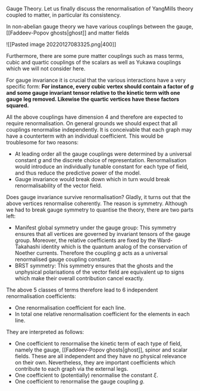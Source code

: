 Gauge Theory. Let us finally discuss the renormalisation of YangMills theory coupled to matter, in particular its consistency.

In non-abelian gauge theory we have various couplings between the gauge, [[Faddeev-Popov ghosts|ghost]] and matter fields

![[Pasted image 20220127083325.png|400]]

Furthermore, there are some pure matter couplings such as mass terms, cubic and quartic couplings of the scalars as well as Yukawa couplings which we will not consider here.

For gauge invariance it is crucial that the various interactions have a very specific form: **For instance, every cubic vertex should contain a factor of $g$ and some gauge invariant tensor relative to the kinetic term with one gauge leg removed. Likewise the quartic vertices have these factors squared.**

All the above couplings have dimension 4 and therefore are expected to require renormalisation. On general grounds we should expect that all couplings renormalise independently. It is conceivable that each graph may have a counterterm with an individual coefficient. This would be troublesome for two reasons:
- At leading order all the gauge couplings were determined by a universal constant $g$ and the discrete choice of representation. Renormalisation would introduce an individually tunable constant for each type of field, and thus reduce the predictive power of the model.
- Gauge invariance would break down which in turn would break renormalisability of the vector field.

Does gauge invariance survive renormalisation?
Gladly, it turns out that the above vertices renormalise coherently. The reason is symmetry. Although we had to break gauge symmetry to quantise the theory, there are two parts left:

- Manifest global symmetry under the gauge group: This symmetry ensures that all vertices are governed by invariant tensors of the gauge group. Moreover, the relative coefficients are fixed by the Ward-Takahashi identity which is the quantum analog of the conservation of Noether currents. Therefore the coupling $g$ acts as a universal renormalised gauge coupling constant.
- BRST symmetry: This symmetry ensures that the ghosts and the unphysical polarisations of the vector field are equivalent up to signs which make their overall contribution cancel exactly.

The above 5 classes of terms therefore lead to 6 independent renormalisation coefficients:
- One renormalisation coefficient for each line.
- In total one relative renormalisation coefficient for the elements in each line.

They are interpreted as follows:
- One coefficient to renormalise the kinetic term of each type of field, namely the gauge, [[Faddeev-Popov ghosts|ghost]], spinor and scalar fields. These are all independent and they have no physical relevance on their own. Nevertheless, they are important coefficients which contribute to each graph via the external legs.
- One coefficient to (potentially) renormalise the constant $\xi$.
- One coefficient to renormalise the gauge coupling $g$.